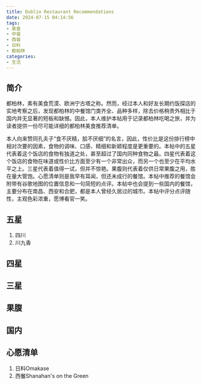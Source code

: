 ```yaml
---
title: Dublin Restaurant Recommendations
date: 2024-07-15 04:14:56
tags:
- 美食
- 中餐
- 西餐
- 日料
- 都柏林
categories: 
- 生活
---
```


## 简介

都柏林，素有美食荒漠、欧洲宁古塔之称。然而，经过本人和好友长期约饭探店的实地考察之后，发现都柏林的中餐馆门类齐全、品种多样，除去价格稍贵外相比于国内并无显著的短板和缺憾。因此，本人维护本帖用于记录都柏林吃喝之旅，并为读者提供一份尽可能详细的都柏林美食推荐清单。

本人向来赞同孔夫子“食不厌精，脍不厌细”的名言，因此，性价比是这份排行榜中相对次要的因素，食物的调味、口感、精细和新颖程度是更重要的。本帖中的五星代表着这个饭店的食物有独道之处，甚至超过了国内同种食物之最。四星代表着这个饭店的食物在味道或性价比方面至少有一个非常出众，而另一个也至少在平均水平之上。三星代表着值得一试，但并不惊艳。果腹则代表着仅供日常果腹之用，胜在量大管饱。心愿清单则是我早有耳闻，但还未成行的餐馆。本帖中推荐的餐馆会附带有谷歌地图的位置信息和一句简短的点评。本帖中也会提到一些国内的餐馆，主要分布在南昌、西安和合肥，都是本人曾经久居过的城市。本帖中评分点评随性，主观色彩浓重，愿博看官一笑。

## 五星

1. 四川
2. 川九香

## 四星

## 三星

## 果腹

## 国内

## 心愿清单

1. 日料Omakase
2. 西餐Shanahan's on the Green
